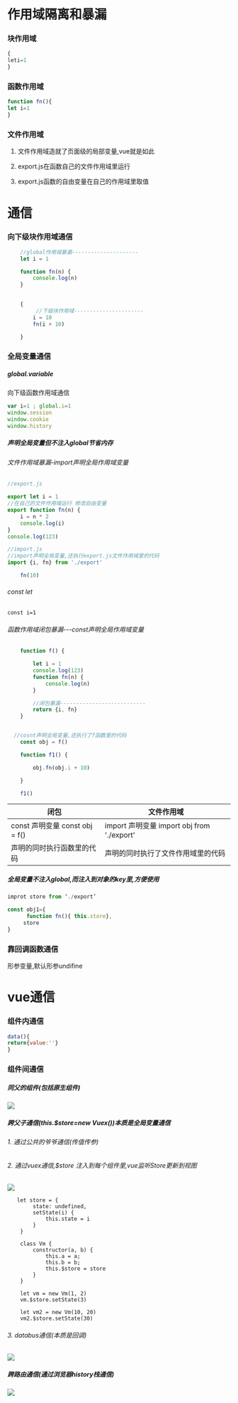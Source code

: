 # 作用域隔离和暴漏

### 块作用域

```js
{
leti=1
}

```

### 函数作用域

```js
function fn(){
let i=1
}
```

### 文件作用域

1. 文件作用域造就了页面级的局部变量,vue就是如此

1. export.js在函数自己的文件作用域里运行

1. export.js函数的自由变量在自己的作用域里取值

# 通信

### 向下级块作用域通信

```js
    //global作用域暴漏---------------------
    let i = 1

    function fn(n) {
        console.log(n)
    }

   
    {
         //下级块作用域----------------------
        i = 10
        fn(i + 10)

    }
```



### 全局变量通信

##### global.variable

向下级函数作用域通信

```js
var i=1 ; global.i=1 
window.session
window.cookie
window.history
```

##### 声明全局变量但不注入global节省内存

###### 文件作用域暴漏-import声明全局作用域变量

```js
//export.js

export let i = 1
//在自己的文件作用域运行 修改自由变量
export function fn(n) {
    i = n * 2
    console.log(i)
}
console.log(123)
```

```js
//import.js
//import声明全局变量,还执行export.js文件作用域里的代码
import {i, fn} from './export'

    fn(10)

```

###### const let 

```
const i=1
```

###### 函数作用域闭包暴漏---const声明全局作用域变量

```js
    function f() {

        let i = 1
        console.log(123)
        function fn(n) {
            console.log(n)
        }

        //闭包暴漏---------------------------
        return {i, fn}
    }


  //cosnt声明全局变量,还执行了f函数里的代码
    const obj = f()

    function f1() {

        obj.fn(obj.i + 10)

    }

    f1()
```



| 闭包                           | 文件作用域                                 |
| ------------------------------ | ------------------------------------------ |
| const 声明变量 const obj = f() | import 声明变量 import obj from './export' |
| 声明的同时执行函数里的代码     | 声明的同时执行了文件作用域里的代码         |

##### 全局变量不注入global,而注入到对象的key里,方便使用

```js
improt store from ‘./export’

const obj1={
      function fn(){ this.store},
     store
}

```


### 靠回调函数通信

形参变量,默认形参undifine

# vue通信

### 组件内通信

```js
data(){
return{value:''}
}
```


### 组件间通信

#####  同父的组件(包括原生组件) 

![](compon.png)



##### 跨父子通信(this.$store=new Vuex())本质是全局变量通信

###### 1. 通过公共的爷爷通信(传值传参)

###### 2. 通过vuex通信,$store 注入到每个组件里,vue监听Store更新到视图
![](vuex.png)


```
   let store = {
        state: undefined,
        setState(i) {
            this.state = i
        }
    }

    class Vm {
        constructor(a, b) {
            this.a = a;
            this.b = b;
            this.$store = store
        }
    }

    let vm = new Vm(1, 2)
    vm.$store.setState(3)

    let vm2 = new Vm(10, 20)
    vm2.$store.setState(30)

```

###### 3. databus通信(本质是回调)
![](bus.png)

##### 跨路由通信(通过浏览器history栈通信)



![](route.png)
















